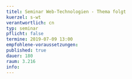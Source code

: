 ```yaml
---
titel: Seminar Web-Technologien - Thema folgt
kuerzel: s-wt
verantwortlich: cn
typ: seminar
pflicht: false
termine: 2019-07-09 13:00
empfohlene-voraussetzungen: 
published: true
dauer: 180
raum: 3.216
info: 
---
```



